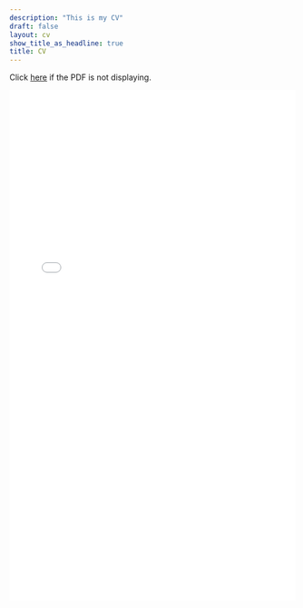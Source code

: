 ```yaml
---
description: "This is my CV"
draft: false
layout: cv
show_title_as_headline: true
title: CV
---
```


Click [here](https://docs.google.com/document/d/1YcZPplwdte1OuD5Oyb7K-anQiPwwljVB/edit?usp=sharing&ouid=115259097712508872057&rtpof=true&sd=true) if the PDF is not displaying.

<object data="/CV_Aug_2025.pdf" type="application/pdf" width = 100% height = 900>
    <embed src="/CV_Aug_2025.pdf" type="application/pdf" width = 100% height = 900/>
</object>